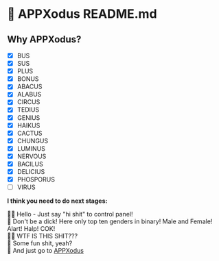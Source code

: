 # 💾 APPXodus README.md

## Why APPXodus?

* [x] BUS
* [x] SUS
* [x] PLUS
* [x] BONUS
* [x] ABACUS
* [x] ALABUS
* [x] CIRCUS
* [x] TEDIUS
* [x] GENIUS
* [x] HAIKUS
* [x] CACTUS
* [x] CHUNGUS
* [x] LUMINUS
* [x] NERVOUS
* [x] BACILUS
* [x] DELICIUS
* [x] PHOSPORUS
* [ ] VIRUS

**I think you need to do next stages:**

🙋‍♀️ Hello - Just say "hi shit" to control panel!<br> 
🌈 Don't be a dick! Here only top ten genders in binary! Male and Female! Alart! Halp! COK!<br> 
👩‍💻 WTF IS THIS SHIT???<br> 
🍿 Some fun shit, yeah?<br> 
🧙 And just go to [APPXodus](https://appxodus.github.io)<br> 

